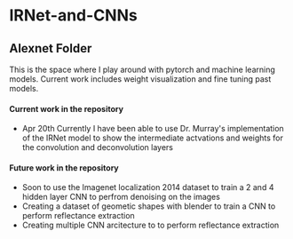 # IRNet-and-CNNs

## Alexnet Folder

This is the space where I play around with pytorch and machine learning models. Current work includes weight visualization and fine tuning past models.

#### Current work in the repository

- Apr 20th Currently I have been able to use Dr. Murray's implementation of the IRNet model to show the intermediate actvations and weights for the convolution and deconvolution layers

#### Future work in the repository

- Soon to use the Imagenet localization 2014 dataset to train a 2 and 4 hidden layer CNN to perfrom denoising on the images
- Creating a dataset of geometic shapes with blender to train a CNN to perform reflectance extraction
- Creating multiple CNN arcitecture to to perform reflectance extraction
